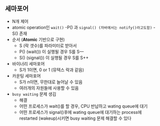 세마포어
---
- N개 제어
- atomic operation인 `wait()` -P() 과 `signal() (자바에서는 notify()라고도함)` - S() 존재
- 순서 (**Atomic** 기반으로 구현)
    - S (락 갯수)를 파라미터로 받아서
    - P() (wait()) 이 실행될 경우 S를 S—
    - S() (signal()) 이 실행될 경우 S를 S++
- 바이너리 세마포어
    - S가 1이면, 0 or 1 (뮤텍스 락과 같음)
- 카운팅 세마포어
    - S가 n이면, 무한대로 늘어날 수 있음
    - 여러개의 자원들에 사용할 수 있음
- `busy waiting` 문제 생김
    - 해결
    - 어떤 프로세스가 wait()를 할 경우, CPU 반납하고 wating queue에 대기
    - 어떤 프로세스가 signal()후에 wating queue에 대기하는 process에 restarted (wakeup)시키면 busy waiting 문제 해결할 수 있다
